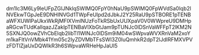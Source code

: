 dm1lc3M6Ly9leUFpZGlJNklqSWlMQ0FpY0hNaU9pSWlMQ0FpWVdSa0lqb2lNVEkwTGpJeE9DNHlNVGd1TWpFeUlpd2dJbkJ2Y25RaU9pSTBORE1pTENBaWFXUWlPaUkxWkRjMFlXVmlNUzFoTkRSbUxUUXpaV0V0WWpreU9DMHpaRGcwTUdKallqazJZaklpTENBaVlXbGtJam9pTUNJc0lDSnVaWFFpT2lKM2N5SXNJQ0owZVhCbElqb2libTl1WlNJc0lDSm9iM04wSWpvaWVXRnVaM2xoYm1kaFltVnVMbk41Ym05c2IyZDVMbTFsSWl3Z0luQmhkR2dpT2lJdlRFMXVPVzFDTlZjaUxDQWlkR3h6SWpvaWRHeHpJaUI5

